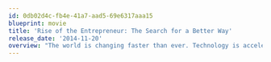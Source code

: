 ```yaml
---
id: 0db02d4c-fb4e-41a7-aad5-69e6317aaa15
blueprint: movie
title: 'Rise of the Entrepreneur: The Search for a Better Way'
release_date: '2014-11-20'
overview: "The world is changing faster than ever. Technology is accelerating, job security is declining and income inequality is increasing. People are overworked and underpaid. With less time and freedom, people are left wondering if there is a better way. Our changing economy has led to the rise of the entrepreneur. The fastest, most dependable and controllable way to become wealthy is to own your own business. This documentary gathers today's best experts and thought leaders to forever change how you view work and wealth. Featuring experts Jordan Adler, John Assaraf, Kody Bateman, Chris Brogan, Richard Bliss Brooke, Ali Brown, Les Brown, Jack Canfield, Harry S. Dent, Jr., Dr. Linda Ferrell, Dr. OC Ferrell, Mark Victor Hansen, Kevin Harrington, Kim Kiyosaki, Robert Kiyosaki, Joseph N. Mariano, Dr. Ivan Misner, Paul Zane Pilzer, Bob Proctor, Susan Sly, Loren Slocum, Kevin Thompson, Brian Tracy, Eric Worre and Sandra Yancey."
---
```

